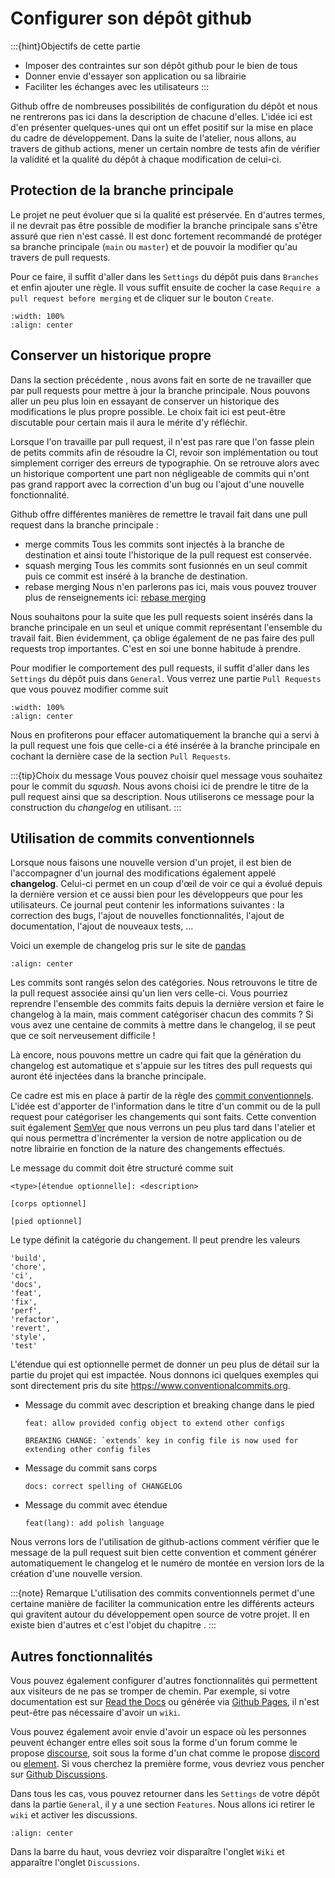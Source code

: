 # Configurer son dépôt github

:::{hint}Objectifs de cette partie
- Imposer des contraintes sur son dépôt github pour le bien de tous
- Donner envie d'essayer son application ou sa librairie
- Faciliter les échanges avec les utilisateurs
:::

Github offre de nombreuses possibilités de configuration du dépôt et nous ne rentrerons pas ici dans la description de chacune d'elles. L'idée ici est d'en présenter quelques-unes qui ont un effet positif sur la mise en place du cadre de développement. Dans la suite de l'atelier, nous allons, au travers de github actions, mener un certain nombre de tests afin de vérifier la validité et la qualité du dépôt à chaque modification de celui-ci.

## Protection de la branche principale

Le projet ne peut évoluer que si la qualité est préservée. En d'autres termes, il ne devrait pas être possible de modifier la branche principale sans s'être assuré que rien n'est cassé. Il est donc fortement recommandé de protéger sa branche principale (`main` ou `master`) et de pouvoir la modifier qu'au travers de pull requests.

Pour ce faire, il suffit d'aller dans les `Settings` du dépôt puis dans `Branches` et enfin ajouter une règle. Il vous suffit ensuite de cocher la case `Require a pull request before merging` et de cliquer sur le bouton `Create`.

```{image} figures/protect_main.png
:width: 100%
:align: center
```

## Conserver un historique propre

Dans la section précédente , nous avons fait en sorte de ne travailler que par pull requests pour mettre à jour la branche principale. Nous pouvons aller un peu plus loin en essayant de conserver un historique des modifications le plus propre possible. Le choix fait ici est peut-être discutable pour certain mais il aura le mérite d'y réfléchir.

Lorsque l'on travaille par pull request, il n'est pas rare que l'on fasse plein de petits commits afin de résoudre la CI, revoir son implémentation ou tout simplement corriger des erreurs de typographie. On se retrouve alors avec un historique comportent une part non négligeable de commits qui n'ont pas grand rapport avec la correction d'un bug ou l'ajout d'une nouvelle fonctionnalité.

Github offre différentes manières de remettre le travail fait dans une pull request dans la branche principale :

- merge commits
  Tous les commits sont injectés à la branche de destination et ainsi toute l'historique de la pull request est conservée.
- squash merging
  Tous les commits sont fusionnés en un seul commit puis ce commit est inséré à la branche de destination.
- rebase merging
  Nous n'en parlerons pas ici, mais vous pouvez trouver plus de renseignements ici: [rebase merging](https://docs.github.com/pull-requests/collaborating-with-pull-requests/incorporating-changes-from-a-pull-request/about-pull-request-merges#rebase-and-merge-your-commits)

Nous souhaitons pour la suite que les pull requests soient insérés dans la branche principale en un seul et unique commit représentant l'ensemble du travail fait. Bien évidemment, ça oblige également de ne pas faire des pull requests trop importantes. C'est en soi une bonne habitude à prendre.

Pour modifier le comportement des pull requests, il suffit d'aller dans les `Settings` du dépôt puis dans `General`. Vous verrez une partie `Pull Requests` que vous pouvez modifier comme suit

```{image} figures/pull_request.png
:width: 100%
:align: center
```

Nous en profiterons pour effacer automatiquement la branche qui a servi à la pull request une fois que celle-ci a été insérée à la branche principale en cochant la dernière case de la section `Pull Requests`.

:::{tip}Choix du message
Vous pouvez choisir quel message vous souhaitez pour le commit du *squash*. Nous avons choisi ici de prendre le titre de la pull request ainsi que sa description. Nous utiliserons ce message pour la construction du *changelog* en utilisant.
:::

## Utilisation de commits conventionnels

Lorsque nous faisons une nouvelle version d'un projet, il est bien de l'accompagner d'un journal des modifications également appelé **changelog**. Celui-ci permet en un coup d'œil de voir ce qui a évolué depuis la dernière version et ce aussi bien pour les développeurs que pour les utilisateurs. Ce journal peut contenir les informations suivantes : la correction des bugs, l'ajout de nouvelles fonctionnalités, l'ajout de documentation, l'ajout de nouveaux tests, ...

Voici un exemple de changelog pris sur le site de [pandas](https://pandas.pydata.org/docs/whatsnew/v2.1.3.html)

```{image} figures/changelog_pandas.png
:align: center
```

Les commits sont rangés selon des catégories. Nous retrouvons le titre de la pull request associée ainsi qu'un lien vers celle-ci. Vous pourriez reprendre l'ensemble des commits faits depuis la dernière version et faire le changelog à la main, mais comment catégoriser chacun des commits ? Si vous avez une centaine de commits à mettre dans le changelog, il se peut que ce soit nerveusement difficile !

Là encore, nous pouvons mettre un cadre qui fait que la génération du changelog est automatique et s'appuie sur les titres des pull requests qui auront été injectées dans la branche principale.

Ce cadre est mis en place à partir de la règle des [commit conventionnels](https://www.conventionalcommits.org). L'idée est d'apporter de l'information dans le titre d'un commit ou de la pull request pour catégoriser les changements qui sont faits. Cette convention suit également [SemVer](https://semver.org/lang/) que nous verrons un peu plus tard dans l'atelier et qui nous permettra d'incrémenter la version de notre application ou de notre librairie en fonction de la nature des changements effectués.

Le message du commit doit être structuré comme suit

```text
<type>[étendue optionnelle]: <description>

[corps optionnel]

[pied optionnel]
```

Le type définit la catégorie du changement. Il peut prendre les valeurs

```
'build',
'chore',
'ci',
'docs',
'feat',
'fix',
'perf',
'refactor',
'revert',
'style',
'test'
```

L'étendue qui est optionnelle permet de donner un peu plus de détail sur la partie du projet qui est impactée. Nous donnons ici quelques exemples qui sont directement pris du site https://www.conventionalcommits.org.

- Message du commit avec description et breaking change dans le pied

    ```text
    feat: allow provided config object to extend other configs

    BREAKING CHANGE: `extends` key in config file is now used for extending other config files
    ```

- Message du commit sans corps

    ```text
    docs: correct spelling of CHANGELOG
    ```

- Message du commit avec étendue

    ```
    feat(lang): add polish language
    ```
Nous verrons lors de l'utilisation de github-actions comment vérifier que le message de la pull request suit bien cette convention et comment générer automatiquement le changelog et le numéro de montée en version lors de la création d'une nouvelle version.

:::{note} Remarque
L'utilisation des commits conventionnels permet d'une certaine manière de faciliter la communication entre les différents acteurs qui gravitent autour du développement open source de votre projet. Il en existe bien d'autres et c'est l'objet du chapitre [](communication).
:::

## Autres fonctionnalités

Vous pouvez également configurer d'autres fonctionnalités qui permettent aux visiteurs de ne pas se tromper de chemin. Par exemple, si votre documentation est sur [Read the Docs](https://readthedocs.org) ou générée via [Github Pages](https://pages.github.com/), il n'est peut-être pas nécessaire d'avoir un `wiki`.

Vous pouvez également avoir envie d'avoir un espace où les personnes peuvent échanger entre elles soit sous la forme d'un forum comme le propose [discourse](https://www.discourse.org/), soit sous la forme d'un chat comme le propose [discord](https://discord.com/) ou [element](https://element.io/). Si vous cherchez la première forme, vous devriez vous pencher sur [Github Discussions](https://docs.github.com/fr/discussions).

Dans tous les cas, vous pouvez retourner dans les `Settings` de votre dépôt dans la partie `General`, il y a une section `Features`. Nous allons ici retirer le `wiki` et activer les discussions.

```{image} figures/discussions.png
:align: center
```

Dans la barre du haut, vous devriez voir disparaître l'onglet `Wiki` et apparaître l'onglet `Discussions`.
